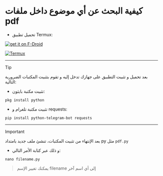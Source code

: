 # كيفية البحث عن أي موضوع داخل ملفات pdf 


 
   - تحميل تطبيق Termux:


[![get it on F-Droid](https://i.imgur.com/G3wroE7.png)](https://f-droid.org/ar/packages/com.termux/)

[![Termux](https://i.imgur.com/TNdEio0.png)](https://play.google.com/store/apps/details?id=com.termux)

----


> [!Tip]
بعد تحميل و تثبيت التطبيق على جهازك تدخل إليه و تقوم بتثبيت المكتبات الضرورية التالية:

- تثبيت مكتبة بايثون:
```shell
pkg install python
```


- تثبيت مكتبة تلغرام و requests: 
```shell
pip install python-telegram-bot requests
```
---


> [!Important]
بعد الإنتهاء من تثبيت المكتبات، تنشئ ملف جديد بامتداد py مثل `pdf.py`

- و ذلك عبر كتابة الأمر التالي:
```shell
nano filename.py
```
> يمكنك تغيير الإسم filename إلى أي اسم آخر